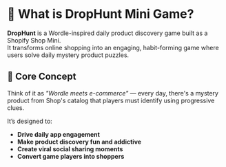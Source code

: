 # 🎯 What is DropHunt Mini Game?

**DropHunt** is a Wordle-inspired daily product discovery game built as a Shopify Shop Mini.  
It transforms online shopping into an engaging, habit-forming game where users solve daily mystery product puzzles.

## 📱 Core Concept

Think of it as *"Wordle meets e-commerce"* — every day, there's a mystery product from Shop's catalog that players must identify using progressive clues.  

It’s designed to:

- **Drive daily app engagement**
- **Make product discovery fun and addictive**
- **Create viral social sharing moments**
- **Convert game players into shoppers**
